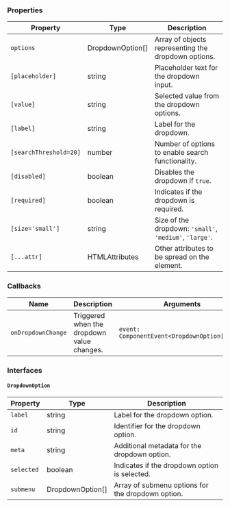 ### Properties

| Property               | Type                           | Description                                             |
| ---------------------- | ------------------------------ | ------------------------------------------------------- |
| `options`              | DropdownOption[]               | Array of objects representing the dropdown options.     |
| `[placeholder]`        | string                         | Placeholder text for the dropdown input.                |
| `[value]`              | string                         | Selected value from the dropdown options.               |
| `[label]`              | string                         | Label for the dropdown.                                 |
| `[searchThreshold=20]` | number                         | Number of options to enable search functionality.       |
| `[disabled]`           | boolean                        | Disables the dropdown if `true`.                        |
| `[required]`           | boolean                        | Indicates if the dropdown is required.                  |
| `[size='small']`       | string                         | Size of the dropdown: `'small'`, `'medium'`, `'large'`. |
| `[...attr] `           | HTMLAttributes<HTMLDivElement> | Other attributes to be spread on the element.           |

### Callbacks

| Name               | Description                                | Arguments                                     |
| ------------------ | ------------------------------------------ | --------------------------------------------- |
| `onDropdownChange` | Triggered when the dropdown value changes. | `event: ComponentEvent<DropdownOption['id']>` |

### Interfaces

#### `DropdownOption`

| Property   | Type             | Description                                       |
| ---------- | ---------------- | ------------------------------------------------- |
| `label`    | string           | Label for the dropdown option.                    |
| `id`       | string           | Identifier for the dropdown option.               |
| `meta`     | string           | Additional metadata for the dropdown option.      |
| `selected` | boolean          | Indicates if the dropdown option is selected.     |
| `submenu`  | DropdownOption[] | Array of submenu options for the dropdown option. |
